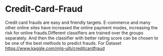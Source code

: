 # Credit-Card-Fraud
Credit card frauds are easy and friendly targets. E-commerce and many other online sites have increased the online payment modes, increasing the risk for online frauds.Different classifiers are trained over the groups separately. And then the classifier with better rating score can be chosen to be one of the best methods to predict frauds.
For Dataset
https://www.kaggle.com/mlg-ulb/creditcardfraud
